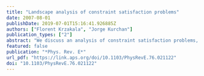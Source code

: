 ```yaml
---
title: "Landscape analysis of constraint satisfaction problems"
date: 2007-08-01
publishDate: 2019-07-01T15:16:41.926885Z
authors: ["Florent Krzakala", "Jorge Kurchan"]
publication_types: ["2"]
abstract: "We discuss an analysis of constraint satisfaction problems, such as sphere packing, K-SAT, and graph coloring, in terms of an effective energy landscape. Several intriguing geometrical properties of the solution space become in this light familiar in terms of the well-studied ones of rugged (glassy) energy landscapes. A benchmark algorithm naturally suggested by this construction finds solutions in polynomial time up to a point beyond the clustering and in some cases even the thermodynamic transitions. This point has a simple geometric meaning and can be in principle determined with standard statistical mechanical methods, thus pushing the analytic bound up to which problems are guaranteed to be easy. We illustrate this for the graph 3- and 4-coloring problem. For packing problems the present discussion allows to better characterize the J-point, proposed as a systematic definition of random close packing, and to place it in the context of other theories of glasses."
featured: false
publication: "*Phys. Rev. E*"
url_pdf: "https://link.aps.org/doi/10.1103/PhysRevE.76.021122"
doi: "10.1103/PhysRevE.76.021122"
---
```


